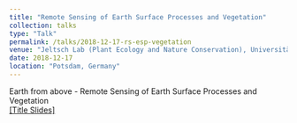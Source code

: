 ```yaml
---
title: "Remote Sensing of Earth Surface Processes and Vegetation"
collection: talks
type: "Talk"
permalink: /talks/2018-12-17-rs-esp-vegetation
venue: "Jeltsch Lab (Plant Ecology and Nature Conservation), Universität Potsdam"
date: 2018-12-17
location: "Potsdam, Germany"
---
```


Earth from above - Remote Sensing of Earth Surface Processes and Vegetation <br>
[[Title Slides]](http://BodoBookhagen.github.io/pdf/dec17-2018-rs-esp-vegetation.pdf)
